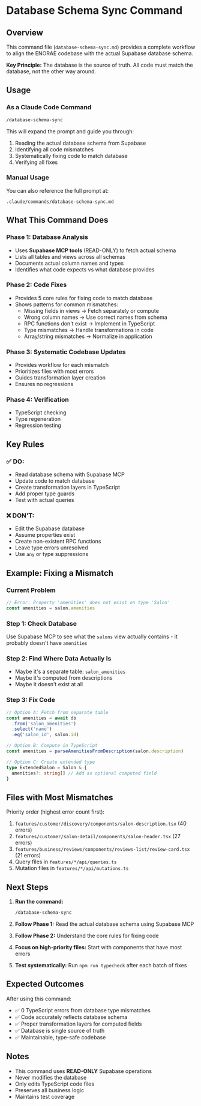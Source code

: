 # Database Schema Sync Command

## Overview

This command file (`database-schema-sync.md`) provides a complete workflow to align the ENORAE codebase with the actual Supabase database schema.

**Key Principle:** The database is the source of truth. All code must match the database, not the other way around.

## Usage

### As a Claude Code Command

```bash
/database-schema-sync
```

This will expand the prompt and guide you through:
1. Reading the actual database schema from Supabase
2. Identifying all code mismatches
3. Systematically fixing code to match database
4. Verifying all fixes

### Manual Usage

You can also reference the full prompt at:
```
.claude/commands/database-schema-sync.md
```

## What This Command Does

### Phase 1: Database Analysis
- Uses **Supabase MCP tools** (READ-ONLY) to fetch actual schema
- Lists all tables and views across all schemas
- Documents actual column names and types
- Identifies what code expects vs what database provides

### Phase 2: Code Fixes
- Provides 5 core rules for fixing code to match database
- Shows patterns for common mismatches:
  - Missing fields in views → Fetch separately or compute
  - Wrong column names → Use correct names from schema
  - RPC functions don't exist → Implement in TypeScript
  - Type mismatches → Handle transformations in code
  - Array/string mismatches → Normalize in application

### Phase 3: Systematic Codebase Updates
- Provides workflow for each mismatch
- Prioritizes files with most errors
- Guides transformation layer creation
- Ensures no regressions

### Phase 4: Verification
- TypeScript checking
- Type regeneration
- Regression testing

## Key Rules

### ✅ DO:
- Read database schema with Supabase MCP
- Update code to match database
- Create transformation layers in TypeScript
- Add proper type guards
- Test with actual queries

### ❌ DON'T:
- Edit the Supabase database
- Assume properties exist
- Create non-existent RPC functions
- Leave type errors unresolved
- Use `any` or type suppressions

## Example: Fixing a Mismatch

### Current Problem
```ts
// Error: Property 'amenities' does not exist on type 'Salon'
const amenities = salon.amenities
```

### Step 1: Check Database
Use Supabase MCP to see what the `salons` view actually contains - it probably doesn't have `amenities`

### Step 2: Find Where Data Actually Is
- Maybe it's a separate table: `salon_amenities`
- Maybe it's computed from descriptions
- Maybe it doesn't exist at all

### Step 3: Fix Code
```ts
// Option A: Fetch from separate table
const amenities = await db
  .from('salon_amenities')
  .select('name')
  .eq('salon_id', salon.id)

// Option B: Compute in TypeScript
const amenities = parseAmenitiesFromDescription(salon.description)

// Option C: Create extended type
type ExtendedSalon = Salon & {
  amenities?: string[] // Add as optional computed field
}
```

## Files with Most Mismatches

Priority order (highest error count first):
1. `features/customer/discovery/components/salon-description.tsx` (40 errors)
2. `features/customer/salon-detail/components/salon-header.tsx` (27 errors)
3. `features/business/reviews/components/reviews-list/review-card.tsx` (21 errors)
4. Query files in `features/*/api/queries.ts`
5. Mutation files in `features/*/api/mutations.ts`

## Next Steps

1. **Run the command:**
   ```bash
   /database-schema-sync
   ```

2. **Follow Phase 1:** Read the actual database schema using Supabase MCP

3. **Follow Phase 2:** Understand the core rules for fixing code

4. **Focus on high-priority files:** Start with components that have most errors

5. **Test systematically:** Run `npm run typecheck` after each batch of fixes

## Expected Outcomes

After using this command:
- ✅ 0 TypeScript errors from database type mismatches
- ✅ Code accurately reflects database schema
- ✅ Proper transformation layers for computed fields
- ✅ Database is single source of truth
- ✅ Maintainable, type-safe codebase

## Notes

- This command uses **READ-ONLY** Supabase operations
- Never modifies the database
- Only edits TypeScript code files
- Preserves all business logic
- Maintains test coverage
